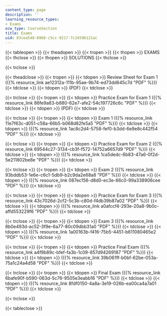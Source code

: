 ```yaml
---
content_type: page
description: ''
learning_resource_types:
- Exams
ocw_type: CourseSection
title: Exams
uid: 83cea548-8968-c5cc-9217-7c2459b121ac
---
```


{{< tableopen >}}
{{< theadopen >}}
{{< tropen >}}
{{< thopen >}}
EXAMS
{{< thclose >}}
{{< thopen >}}
SOLUTIONS
{{< thclose >}}

{{< trclose >}}

{{< theadclose >}}
{{< tropen >}}
{{< tdopen >}}
Review Sheet for Exam 1 ({{% resource_link ae12312a-111b-95ae-9b74-ed73dd645c7d "PDF" %}})
{{< tdclose >}}
{{< tdopen >}}
(PDF)
{{< tdclose >}}

{{< trclose >}}
{{< tropen >}}
{{< tdopen >}}
Practice Exam for Exam 1 ({{% resource_link 86fe9a83-b880-62e7-afe2-54c197726c6c "PDF" %}})
{{< tdclose >}}
{{< tdopen >}}
(PDF)
{{< tdclose >}}

{{< trclose >}}
{{< tropen >}}
{{< tdopen >}}
Exam 1 ({{% resource_link 11e7f63c-d051-c58a-66b5-b068d82fe5a5 "PDF" %}})
{{< tdclose >}}
{{< tdopen >}}
({{% resource_link 1ac8c2d4-5758-fef0-b3dd-6e9e8c442f54 "PDF" %}})
{{< tdclose >}}

{{< trclose >}}
{{< tropen >}}
{{< tdopen >}}
Practice Exam for Exam 2 ({{% resource_link 69544c27-3134-cb3f-f572-14752a6657d9 "PDF" %}})
{{< tdclose >}}
{{< tdopen >}}
({{% resource_link 1ca5dedc-6b83-47a6-0f2d-5e211802be8e "PDF" %}})
{{< tdclose >}}

{{< trclose >}}
{{< tropen >}}
{{< tdopen >}}
Exam 2 ({{% resource_link 93bddb53-1e6e-c6c1-5db9-b2c9da2e68a8 "PDF" %}})
{{< tdclose >}}
{{< tdopen >}}
({{% resource_link 087ec156-d8d0-ec3e-66c0-99a338906cee "PDF" %}})
{{< tdclose >}}

{{< trclose >}}
{{< tropen >}}
{{< tdopen >}}
Practice Exam for Exam 3 ({{% resource_link 43c7026d-2cf2-5c3b-c80d-f4db39b87a02 "PDF" %}})
{{< tdclose >}}
{{< tdopen >}}
({{% resource_link a0afccf4-293e-20a8-9b0c-affd553229f6 "PDF" %}})
{{< tdclose >}}

{{< trclose >}}
{{< tropen >}}
{{< tdopen >}}
Exam 3 ({{% resource_link 8b0e493d-ac52-3f9e-6a77-80c09dbb31a0 "PDF" %}})
{{< tdclose >}}
{{< tdopen >}}
({{% resource_link 1a00163b-f416-75b5-4451-b611080465e2 "PDF" %}})
{{< tdclose >}}

{{< trclose >}}
{{< tropen >}}
{{< tdopen >}}
Practice Final Exam ({{% resource_link a4f9b89c-bfef-fa3b-1c09-857d94269187 "PDF" %}})
{{< tdclose >}}
{{< tdopen >}}
({{% resource_link 39b061ff-b0bf-62be-053a-75a1c24a4d58 "PDF" %}})
{{< tdclose >}}

{{< trclose >}}
{{< tropen >}}
{{< tdopen >}}
Final Exam ({{% resource_link 6bafe90f-b590-063d-5c76-9505e3eabb16 "PDF" %}})
{{< tdclose >}}
{{< tdopen >}}
({{% resource_link 8fdf0150-4a8a-3e19-026b-ea00ca4a7a01 "PDF" %}})
{{< tdclose >}}

{{< trclose >}}

{{< tableclose >}}